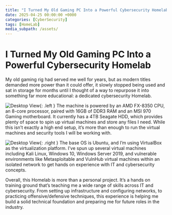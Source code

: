 ```yaml
---
title: "I Turned My Old Gaming PC Into a Powerful Cybersecurity Homelab"
date: 2025-04-25 00:00:00 +0000
categories: [CyberSecurity]
tags: [HomeLab]
media_subpath: /assets/
---
```


# I Turned My Old Gaming PC Into a Powerful Cybersecurity Homelab

My old gaming rig had served me well for years, but as modern titles demanded more power than it could offer, it slowly stopped being used and sat in storage for months until I thought of a way to repurpose it into something far more educational: a dedicated cybersecurity Homelab.

![Desktop View](/assets/cyberLab_01.png){: .left }
The machine is powered by an AMD FX-8350 CPU, an 8-core processor, paired with 16GB of DDR3 RAM and an MSI 970 Gaming motherboard. It currently has a 4TB Seagate HDD, which provides plenty of space to spin up virtual machines and store any files I need. While this isn’t exactly a high end setup, it’s more than enough to run the virtual machines and security tools I will be working with.

![Desktop View](/assets/cyberLab_02.png){: .right }
The base OS is Ubuntu, and I’m using VirtualBox as the virtualization platform. I’ve spun up several virtual machines including Kali Linux, Windows 10, Windows Server 2019, and vulnerable environments like Metasploitable and VulnHub virtual machines within an isolated network to get hands on experience with IT and cybersecurity concepts.

Overall, this Homelab is more than a personal project. It’s a hands on training ground that’s teaching me a wide range of skills across IT and cybersecurity. From setting up infrastructure and configuring networks, to practicing offensive/defensive techniques, this experience is helping me build a solid technical foundation and preparing me for future roles in the industry.
